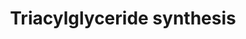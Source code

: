 ---
annotations:
- id: PW:0000736
  parent: classic metabolic pathway
  type: Pathway Ontology
  value: triacylglycerol biosynthetic pathway
authors:
- MaintBot
- Andra
- Egonw
- Mkutmon
- Eweitz
description: ''
last-edited: 2021-12-08
organisms:
- Bos taurus
redirect_from:
- /index.php/Pathway:WP1013
- /instance/WP1013
- /instance/WP1013_rr120484
revision: r120484
schema-jsonld:
- '@context': https://schema.org/
  '@id': https://wikipathways.github.io/pathways/WP1013.html
  '@type': Dataset
  creator:
    '@type': Organization
    name: WikiPathways
  description: ''
  keywords:
  - AGPAT1
  - AGPAT2
  - AGPAT3
  - AGPAT4
  - AGPAT5
  - AGPS
  - Acyl dihydroxyacetone phosphate
  - DGAT1
  - DGAT2
  - Diacylglycerol
  - Dihydroxyacetone phosphate
  - Fatty acyl CoA
  - GK
  - GK2
  - GNPAT
  - GPAM
  - GPD1
  - Glycerol
  - Glycerol-3-phosphate
  - HSL
  - LIPC
  - LPL
  - Lysophosphatidic acid
  - MOGAT1
  - MOGAT2
  - MOGAT3
  - Monoacylglycerol
  - PNPLA2
  - PPAP2A
  - PPAP2B
  - PPAP2C
  - Phosphatidic acid
  - Triacylglycerol
  license: CC0
  name: Triacylglyceride synthesis
seo: CreativeWork
title: Triacylglyceride synthesis
wpid: WP1013
---